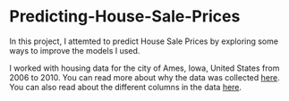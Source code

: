 # Predicting-House-Sale-Prices
In this project, I attemted to predict House Sale Prices by exploring some ways to improve the models I used.

I worked with housing data for the city of Ames, Iowa, United States from 2006 to 2010. 
You can read more about why the data was collected [here](https://www.tandfonline.com/doi/abs/10.1080/10691898.2011.11889627). You can also read about the different columns in the data [here](https://s3.amazonaws.com/dq-content/307/data_description.txt).
